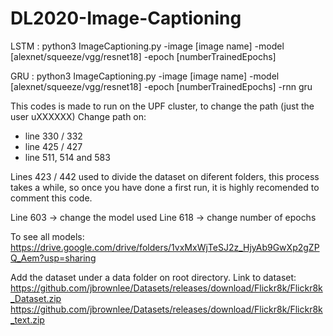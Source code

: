 # DL2020-Image-Captioning
LSTM : python3 ImageCaptioning.py -image [image name] -model [alexnet/squeeze/vgg/resnet18] -epoch [numberTrainedEpochs]

GRU  : python3 ImageCaptioning.py -image [image name] -model [alexnet/squeeze/vgg/resnet18] -epoch [numberTrainedEpochs] -rnn gru

This codes is made to run on the UPF cluster, to change the path (just the user uXXXXXX)
Change path on: 
 - line 330 / 332
 - line 425 / 427
 - line 511, 514 and 583 

Lines 423 / 442 used to divide the dataset on diferent folders, this process takes a while, so once you have done a first
run, it is highly recomended to comment this code. 

Line 603 -> change the model used
Line 618 -> change number of epochs

To see all models:
https://drive.google.com/drive/folders/1vxMxWjTeSJ2z_HjyAb9GwXp2gZPQ_Aem?usp=sharing

Add the dataset under a data folder on root directory. Link to dataset:
https://github.com/jbrownlee/Datasets/releases/download/Flickr8k/Flickr8k_Dataset.zip
https://github.com/jbrownlee/Datasets/releases/download/Flickr8k/Flickr8k_text.zip

